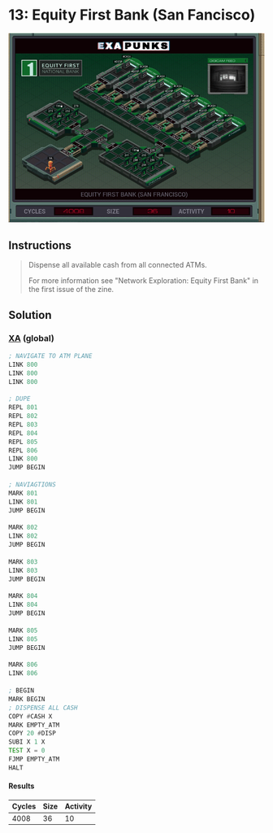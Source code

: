 # 13: Equity First Bank (San Fancisco)

<div align="center"><img src="EXAPUNKS - Equity First Bank (4008, 36, 10, 2022-12-10-23-44-45).gif" /></div>

## Instructions
> Dispense all available cash from all connected ATMs.
> 
> For more information see "Network Exploration: Equity First Bank" in the first issue of the zine.

## Solution

### [XA](XA.exa) (global)
```asm
; NAVIGATE TO ATM PLANE
LINK 800
LINK 800
LINK 800

; DUPE
REPL 801
REPL 802
REPL 803
REPL 804
REPL 805
REPL 806
LINK 800
JUMP BEGIN

; NAVIAGTIONS
MARK 801
LINK 801
JUMP BEGIN

MARK 802
LINK 802
JUMP BEGIN

MARK 803
LINK 803
JUMP BEGIN

MARK 804
LINK 804
JUMP BEGIN

MARK 805
LINK 805
JUMP BEGIN

MARK 806
LINK 806

; BEGIN
MARK BEGIN
; DISPENSE ALL CASH
COPY #CASH X
MARK EMPTY_ATM
COPY 20 #DISP
SUBI X 1 X
TEST X = 0
FJMP EMPTY_ATM
HALT
```

#### Results
| Cycles | Size | Activity |
|--------|------|----------|
| 4008   | 36   | 10       |
